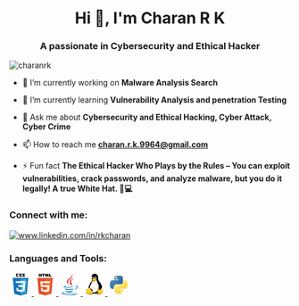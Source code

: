 <h1 align="center">Hi 👋, I'm Charan R K</h1>
<h3 align="center">A passionate in Cybersecurity and Ethical Hacker</h3>

<p align="left"> <img src="https://komarev.com/ghpvc/?username=charanrk&label=Profile%20views&color=0e75b6&style=flat" alt="charanrk" /> </p>

- 🔭 I’m currently working on **Malware Analysis Search**

- 🌱 I’m currently learning **Vulnerability Analysis and penetration Testing**

- 💬 Ask me about **Cybersecurity and Ethical Hacking, Cyber Attack, Cyber Crime**

- 📫 How to reach me **charan.r.k.9964@gmail.com**

- ⚡ Fun fact **The Ethical Hacker Who Plays by the Rules – You can exploit vulnerabilities, crack passwords, and analyze malware, but you do it legally! A true White Hat. 🎩💻**

<h3 align="left">Connect with me:</h3>
<p align="left">
<a href="https://linkedin.com/in/www.linkedin.com/in/rkcharan" target="blank"><img align="center" src="https://raw.githubusercontent.com/rahuldkjain/github-profile-readme-generator/master/src/images/icons/Social/linked-in-alt.svg" alt="www.linkedin.com/in/rkcharan" height="30" width="40" /></a>
</p>

<h3 align="left">Languages and Tools:</h3>
<p align="left"> <a href="https://www.w3schools.com/css/" target="_blank" rel="noreferrer"> <img src="https://raw.githubusercontent.com/devicons/devicon/master/icons/css3/css3-original-wordmark.svg" alt="css3" width="40" height="40"/> </a> <a href="https://www.w3.org/html/" target="_blank" rel="noreferrer"> <img src="https://raw.githubusercontent.com/devicons/devicon/master/icons/html5/html5-original-wordmark.svg" alt="html5" width="40" height="40"/> </a> <a href="https://www.java.com" target="_blank" rel="noreferrer"> <img src="https://raw.githubusercontent.com/devicons/devicon/master/icons/java/java-original.svg" alt="java" width="40" height="40"/> </a> <a href="https://www.linux.org/" target="_blank" rel="noreferrer"> <img src="https://raw.githubusercontent.com/devicons/devicon/master/icons/linux/linux-original.svg" alt="linux" width="40" height="40"/> </a> <a href="https://www.python.org" target="_blank" rel="noreferrer"> <img src="https://raw.githubusercontent.com/devicons/devicon/master/icons/python/python-original.svg" alt="python" width="40" height="40"/> </a> </p>
